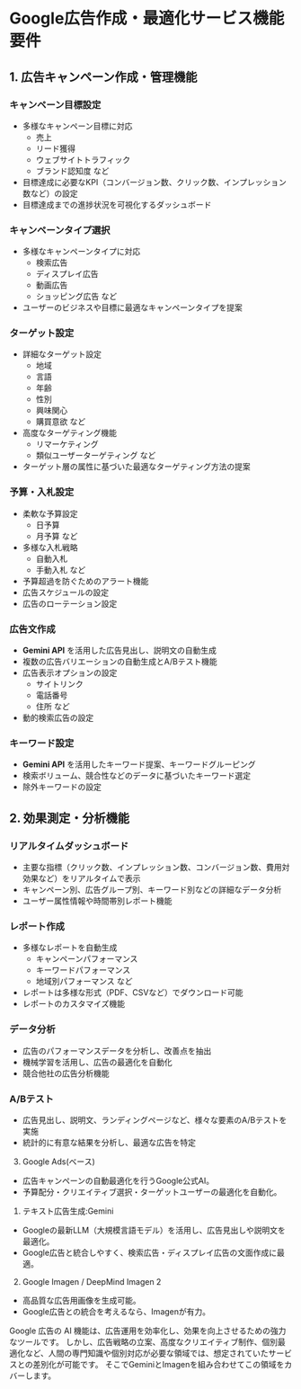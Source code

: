 # Google広告作成・最適化サービス機能要件

## 1. 広告キャンペーン作成・管理機能

### キャンペーン目標設定
- 多様なキャンペーン目標に対応
  - 売上
  - リード獲得
  - ウェブサイトトラフィック
  - ブランド認知度 など
- 目標達成に必要なKPI（コンバージョン数、クリック数、インプレッション数など）の設定
- 目標達成までの進捗状況を可視化するダッシュボード

### キャンペーンタイプ選択
- 多様なキャンペーンタイプに対応
  - 検索広告
  - ディスプレイ広告
  - 動画広告
  - ショッピング広告 など
- ユーザーのビジネスや目標に最適なキャンペーンタイプを提案

### ターゲット設定
- 詳細なターゲット設定
  - 地域
  - 言語
  - 年齢
  - 性別
  - 興味関心
  - 購買意欲 など
- 高度なターゲティング機能
  - リマーケティング
  - 類似ユーザーターゲティング など
- ターゲット層の属性に基づいた最適なターゲティング方法の提案

### 予算・入札設定
- 柔軟な予算設定
  - 日予算
  - 月予算 など
- 多様な入札戦略
  - 自動入札
  - 手動入札 など
- 予算超過を防ぐためのアラート機能
- 広告スケジュールの設定
- 広告のローテーション設定

### 広告文作成
- **Gemini API** を活用した広告見出し、説明文の自動生成
- 複数の広告バリエーションの自動生成とA/Bテスト機能
- 広告表示オプションの設定
  - サイトリンク
  - 電話番号
  - 住所 など
- 動的検索広告の設定

### キーワード設定
- **Gemini API** を活用したキーワード提案、キーワードグルーピング
- 検索ボリューム、競合性などのデータに基づいたキーワード選定
- 除外キーワードの設定

## 2. 効果測定・分析機能

### リアルタイムダッシュボード
- 主要な指標（クリック数、インプレッション数、コンバージョン数、費用対効果など）をリアルタイムで表示
- キャンペーン別、広告グループ別、キーワード別などの詳細なデータ分析
- ユーザー属性情報や時間帯別レポート機能

### レポート作成
- 多様なレポートを自動生成
  - キャンペーンパフォーマンス
  - キーワードパフォーマンス
  - 地域別パフォーマンス など
- レポートは多様な形式（PDF、CSVなど）でダウンロード可能
- レポートのカスタマイズ機能

### データ分析
- 広告のパフォーマンスデータを分析し、改善点を抽出
- 機械学習を活用し、広告の最適化を自動化
- 競合他社の広告分析機能

### A/Bテスト
- 広告見出し、説明文、ランディングページなど、様々な要素のA/Bテストを実施
- 統計的に有意な結果を分析し、最適な広告を特定

3. Google Ads(ベース)
- 広告キャンペーンの自動最適化を行うGoogle公式AI。
- 予算配分・クリエイティブ選択・ターゲットユーザーの最適化を自動化。

1. テキスト広告生成:Gemini
- Googleの最新LLM（大規模言語モデル）を活用し、広告見出しや説明文を最適化。
- Google広告と統合しやすく、検索広告・ディスプレイ広告の文面作成に最適。

2. Google Imagen / DeepMind Imagen 2
- 高品質な広告用画像を生成可能。
- Google広告との統合を考えるなら、Imagenが有力。

Google 広告の AI 機能は、広告運用を効率化し、効果を向上させるための強力なツールです。
しかし、広告戦略の立案、高度なクリエイティブ制作、個別最適化など、人間の専門知識や個別対応が必要な領域では、想定されていたサービスとの差別化が可能です。
そこでGeminiとImagenを組み合わせてこの領域をカバーします。
